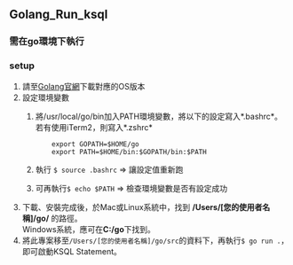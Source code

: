 ## Golang_Run_ksql

### 需在go環境下執行
### setup
1) 請至[Golang官網](https://golang.org/dl/)下載對應的OS版本
2) 設定環境變數
    1) 將/usr/local/go/bin加入PATH環境變數，將以下的設定寫入*.bashrc*。  
    若有使用iTerm2，則寫入*.zshrc*

        ```shell
            export GOPATH=$HOME/go
            export PATH=$HOME/bin:$GOPATH/bin:$PATH
        ```

    2) 執行 `$ source .bashrc` => 讓設定值重新跑

    3) 可再執行`$ echo $PATH` => 檢查環境變數是否有設定成功
3) 下載、安裝完成後，於Mac或Linux系統中，找到 **/Users/[您的使用者名稱]/go/** 的路徑。  
Windows系統，應可在**C:/go**下找到。
4) 將此專案移至`/Users/[您的使用者名稱]/go/src`的資料下，再執行`$ go run .`，即可啟動KSQL Statement。
